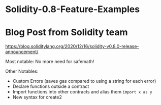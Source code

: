 #  Solidity-0.8-Feature-Examples

# Blog Post from Solidity team

https://blog.soliditylang.org/2020/12/16/solidity-v0.8.0-release-announcement/

Most notable: No more need for safemath!

Other Notables:

- Custom Errors (saves gas compared to using a string for each error)
- Declare functions outside a contract
- Import functions into other contracts and alias them `import x as y`
- New syntax for create2

